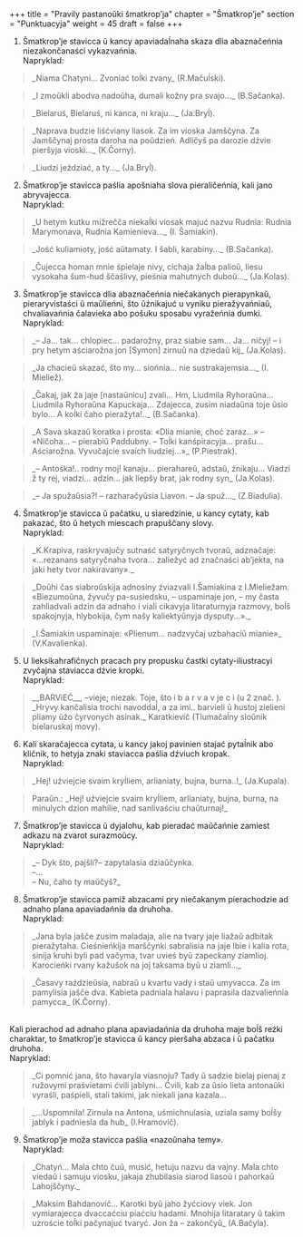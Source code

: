 +++
title = "Pravily pastanoŭki šmatkrop’ja"
chapter = "Šmatkrop’je"
section = "Punktuacyja"
weight = 45
draft = false
+++

1. Šmatkrop’je stavicca ŭ kancy apaviadaĺnaha skaza dlia abaznačeńnia niezakončanaści vykazvańnia.
<br>Napryklad:
<blockquote>_Niama Chatyni... Zvoniać toĺki zvany_ (R.Mačuĺski).</blockquote>
<blockquote>_I zmoŭkli abodva nadoŭha, dumali kožny pra svajo..._ (B.Sačanka).</blockquote>
<blockquote>_Bielaruś, Bielaruś, ni kanca, ni kraju..._ (Ja.Bryĺ).</blockquote>
<blockquote>_Naprava budzie liśćviany liasok. Za im vioska Jamščyna. Za Jamščynaj prosta daroha na poŭdzień. Adličyš pa darozie dźvie pieršyja vioski..._ (K.Čorny).</blockquote>
<blockquote>_Liudzi jeździać, a ty..._ (Ja.Bryĺ).</blockquote>

2. Šmatkrop’je stavicca paślia apošniaha slova pieraličeńnia, kali jano abryvajecca.
<br>Napryklad:
<blockquote>_U hetym kutku mižrečča niekaĺki viosak majuć nazvu Rudnia: Rudnia Marymonava, Rudnia Kamienieva..._ (I. Šamiakin).</blockquote>
<blockquote>_Jość kuliamioty, jość aŭtamaty. I šabli, karabiny..._ (B.Sačanka).</blockquote>
<blockquote>_Čujecca homan mnie śpielaje nivy, cichaja žaĺba palioŭ, liesu vysokaha šum-hud ščaślivy, pieśnia mahutnych duboŭ..._ (Ja.Kolas).</blockquote>

3. Šmatkrop’je stavicca dlia abaznačeńnia niečakanych pierapynkaŭ, pieraryvistaści ŭ maŭlieńni, što ŭźnikajuć u vyniku pieražyvańniaŭ, chvaliavańnia čalavieka abo pošuku sposabu vyražeńnia dumki.
<br>Napryklad:
<blockquote>_– Ja... tak... chlopiec... padarožny, praz siabie sam... Ja... ničyj! – i pry hetym aściarožna jon [Symon] zirnuŭ na dziedaŭ kij_ (Ja.Kolas).</blockquote>
<blockquote>_Ja chacieŭ skazać, što my... siońnia... nie sustrakajemsia..._ (I. Mieliež).</blockquote>
<blockquote>_Čakaj, jak ža jaje [nastaŭnicu] zvali... Hm, Liudmila Ryhoraŭna... Liudmila Ryhoraŭna Kapuckaja... Zdajecca, zusim niadaŭna toje ŭsio bylo... A koĺki čaho pieražyta!.._ (B.Sačanka).</blockquote>
<blockquote>_A Sava skazaŭ koratka i prosta: «Dlia mianie, choć zaraz...» – «Ničoha... – pierabiŭ Paddubny. – Toĺki kanśpiracyja... prašu... Aściarožna. Vyvučajcie svaich liudziej...»_ (P.Piestrak).</blockquote>
<blockquote>_– Antośka!.. rodny moj! kanaju... pierahareŭ, adstaŭ, źnikaju... Viadzi ž ty rej, viadzi... adzin... jak liepšy brat, jak rodny syn_ (Ja.Kolas).</blockquote>
<blockquote>_– Ja spužaŭsia?! – razharačyŭsia Liavon. – Ja spuž…_ (Z.Biadulia).</blockquote>

4. Šmatkrop’je stavicca ŭ pačatku, u siaredzinie, u kancy cytaty, kab pakazać, što ŭ hetych miescach prapuščany slovy.
<br>Napryklad:
<blockquote>_K.Krapiva, raskryvajučy sutnaść satyryčnych tvoraŭ, adznačaje: «...rezanans satyryčnaha tvora... zaliežyć ad značnaści ab’jekta, na jaki hety tvor nakiravany»._</blockquote>
<blockquote>_Doŭhi čas siabroŭskija adnosiny źviazvali I.Šamiakina z I.Mieliežam. «Biezumoŭna, žyvučy pa-susiedsku, – uspaminaje jon, – my časta zahliadvali adzin da adnaho i viali cikavyja litaraturnyja razmovy, boĺš spakojnyja, hlybokija, čym našy kaliektyŭnyja dysputy...»._</blockquote>
<blockquote>_I.Šamiakin uspaminaje: «Plienum... nadzvyčaj uzbahaciŭ mianie»_ (V.Kavalienka).</blockquote>

5. U lieksikahrafičnych pracach pry propusku častki cytaty-iliustracyi zvyčajna staviacca dźvie kropki.
<br>Napryklad:
<blockquote>__BARViEĆ__, –vieje; niezak. Toje, što i b a r v a v je c i (u 2 znač. ). _Hryvy kančalisia trochi navoddaĺ, a za imi.. barvieli ŭ hustoj zielieni pliamy ŭžo čyrvonych asinak._ Karatkievič (Tlumačaĺny sloŭnik bielaruskaj movy).</blockquote>

6. Kali skaračajecca cytata, u kancy jakoj pavinien stajać pytaĺnik abo kličnik, to hetyja znaki staviacca paślia dźviuch kropak.
<br>Napryklad:
<blockquote>_Hej! uźviejcie svaim kryĺliem, arlianiaty, bujna, burna..!_ (Ja.Kupala).</blockquote>
<blockquote>Paraŭn.: _Hej! uźviejcie svaim kryĺliem, arlianiaty, bujna, burna, na minulych dzion mahilie, nad sanlivaściu chaŭturnaj!_</blockquote>

7. Šmatkrop’je stavicca ŭ dyjalohu, kab pieradać maŭčańnie zamiest adkazu na zvarot surazmoŭcy.
<br>Napryklad:
<blockquote>_– Dyk što, pajšli?– zapytalasia dziaŭčynka.<br>
–...<br>
– Nu, čaho ty maŭčyš?_</blockquote>

8. Šmatkrop’je stavicca pamiž abzacami pry niečakanym pierachodzie ad adnaho plana apaviadańnia da druhoha.
<br>Napryklad:
<blockquote>_Jana byla jašče zusim maladaja, alie na tvary jaje liažaŭ adbitak pieražytaha. Cieśnieńkija marščynki sabralisia na jaje lbie i kalia rota, sinija kruhi byli pad vačyma, tvar uvieś byŭ zapeckany ziamlioj. Karocieńki rvany kažušok na joj taksama byŭ u ziamli..._</blockquote>
<blockquote>_Časavy raździeŭsia, nabraŭ u kvartu vady i staŭ umyvacca. Za im pamylisia jašče dva. Kabieta padniala halavu i paprasila dazvalieńnia pamycca_ (K.Čorny).</blockquote>
<br>Kali pierachod ad adnaho plana apaviadańnia da druhoha maje boĺš reźki charaktar, to šmatkrop’je stavicca ŭ kancy pieršaha abzaca i ŭ pačatku druhoha.
<br>Napryklad:
<blockquote>_Ci pomnić jana, što havaryla viasnoju? Tady ŭ sadzie bielaj pienaj z ružovymi praśvietami ćvili jablyni... Ćvili, kab za ŭsio lieta antonaŭki vyraśli, paśpieli, stali takimi, jak niekali jana kazala...</blockquote>
<blockquote>_...Uspomnila! Zirnula na Antona, uśmichnulasia, uziala samy boĺšy jablyk i padniesla da hub_ (I.Hramovič).</blockquote>

9. Šmatkrop’je moža stavicca paślia «nazoŭnaha temy».
<br>Napryklad:
<blockquote>_Chatyń... Mala chto čuŭ, musić, hetuju nazvu da vajny. Mala chto viedaŭ i samuju viosku, jakaja zhubilasia siarod liasoŭ i pahorkaŭ Lahojščyny._</blockquote>
<blockquote>_Maksim Bahdanovič... Karotki byŭ jaho žyćciovy viek. Jon vymiarajecca dvaccaćciu piaćciu hadami. Mnohija litaratary ŭ takim uzroście toĺki pačynajuć tvaryć. Jon ža – zakončyŭ_ (A.Bačyla).</blockquote>